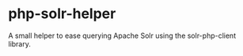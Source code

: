 php-solr-helper
===============

A small helper to ease querying Apache Solr using the solr-php-client library.